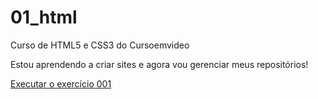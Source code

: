  # 01_html
 Curso de HTML5 e CSS3 do Cursoemvideo

 Estou aprendendo a criar sites e agora vou gerenciar meus repositórios!

 <a href="https://deboralf.github.io/01_html/exercicios/ex001/index.html"  >Executar o exercício 001</a>
